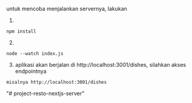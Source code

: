 untuk mencoba menjalankan servernya, lakukan

1.

```
npm install
```

2.

```
node --watch index.js
```

3. aplikasi akan berjalan di http://localhost:3001/dishes, silahkan akses endpointnya

```
misalnya http://localhost:3001/dishes
```
"# project-resto-nextjs-server" 
